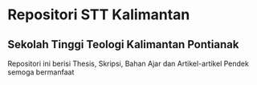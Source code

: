 # Repositori STT Kalimantan
<h2>Sekolah Tinggi Teologi Kalimantan Pontianak</h2>
Repositori ini berisi Thesis, Skripsi, Bahan Ajar dan Artikel-artikel Pendek semoga bermanfaat  
